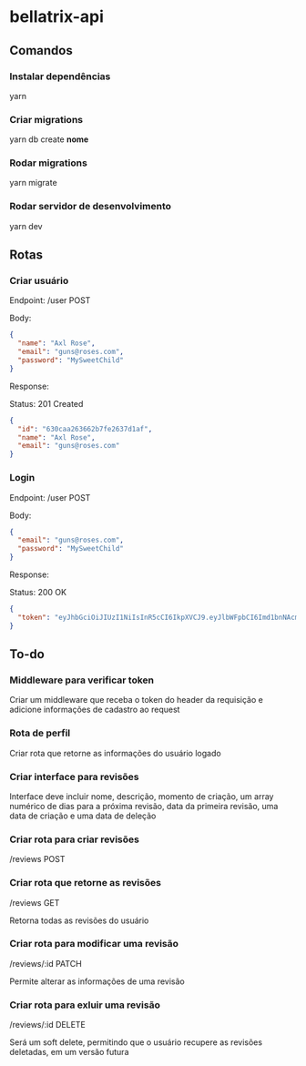 # bellatrix-api

## Comandos

### Instalar dependências

yarn

### Criar migrations

yarn db create **nome**

### Rodar migrations

yarn migrate

### Rodar servidor de desenvolvimento

yarn dev

## Rotas

### Criar usuário

Endpoint: /user POST

Body:

```json
{
  "name": "Axl Rose",
  "email": "guns@roses.com",
  "password": "MySweetChild"
}
```

Response:

Status: 201 Created

```json
{
  "id": "630caa263662b7fe2637d1af",
  "name": "Axl Rose",
  "email": "guns@roses.com"
}
```

### Login

Endpoint: /user POST

Body:

```json
{
  "email": "guns@roses.com",
  "password": "MySweetChild"
}
```

Response:

Status: 200 OK

```json
{
  "token": "eyJhbGciOiJIUzI1NiIsInR5cCI6IkpXVCJ9.eyJlbWFpbCI6Imd1bnNAcm9zZXMuY29tIiwiaWF0IjoxNjY1NDQyODAyLCJleHAiOjE2NjU1MjkyMDJ9.JxpA6Xmd0tEHP2VHpcNVQQBbp3iKc3X-njQGJcQ-zec"
}
```

## To-do

### Middleware para verificar token

Criar um middleware que receba o token do header da requisição e adicione informações de cadastro ao request

### Rota de perfil

Criar rota que retorne as informações do usuário logado

### Criar interface para revisões

Interface deve incluir nome, descrição, momento de criação, um array numérico de dias para a próxima revisão, data da primeira revisão, uma data de criação e uma data de deleção

### Criar rota para criar revisões

/reviews POST

### Criar rota que retorne as revisões

/reviews GET

Retorna todas as revisões do usuário

### Criar rota para modificar uma revisão

/reviews/:id PATCH

Permite alterar as informações de uma revisão

### Criar rota para exluir uma revisão

/reviews/:id DELETE

Será um soft delete, permitindo que o usuário recupere as revisões deletadas, em um versão futura
